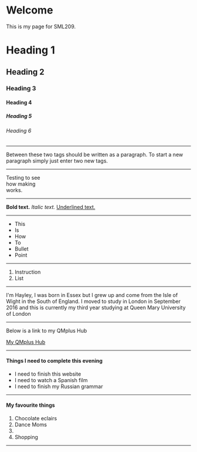 <h1>Welcome</h1>
<p>This is my page for SML209.</p>
<h1> Heading 1 </h1>
<h2> Heading 2 </h2>
<h3> Heading 3 </h3>  
<h4> Heading 4 </h4>
<h5> Heading 5 </h5> 
<h6> Heading 6 </h6>
<hr>
<p> Between these two tags should be written as a paragraph. To start a new paragraph simply just enter two new tags. </p>
<hr>
Testing to see <br> how making <br> works. 
<hr>
<strong> Bold text.</strong> 
<em> Italic text. </em>
<u> Underlined text. </u>
<hr>
<ul> <li> This </li> 
<li> Is </li>
<li> How </li>
<li> To </li>
<li> Bullet </li> 
<li> Point </li> </ul>
<hr>
<ol> <li> Instruction </li>
<li> List </li> </ol>
<hr> 
<p> I'm Hayley, I was born in Essex but I grew up and come from the Isle of Wight in the South of England. I moved to study in London in September 2016 and this is currently my third year studying at Queen Mary University of London </p> 
<hr>
<p> Below is a link to my QMplus Hub </p>
<a href="https://hub.qmplus.qmul.ac.uk/view/view.php?profile=ml16168&page=sml209-computers-and-languages-hayley-wheeler"> My QMplus Hub</a>
<hr>
<h4> Things I need to complete this evening </h4>
<ul> <li> I need to finish this website </li> 
  <li> I need to watch a Spanish film </li>
  <li> I need to finish my Russian grammar </li> </ul>
  <hr>
  <h4> My favourite things </h4> 
  <ol> <li> Chocolate eclairs </li> <li> Dance Moms </li> <li> <li> Shopping </li> </ol>
  <hr>
